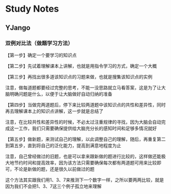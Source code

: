# Study Notes

## YJango

### 双例对比法（做题学习方法）

【第一步】确定一个要学习的知识点

【第二步】先试着理解课本上讲解，也就是用指令学习的方式，确定一个大概

【第三步】再找出很多道该知识点的习题来做，也就是搜集该知识点的实例

注意，做每道题都要经过完整的思考，不能一没思路就立马看答案，这是为了让大脑明确问题是什么，以便于让大脑做好自动归纳的准备

【第四步】当做完两道题后，停下来比较两道题中该知识点的共性和差异性，同时再去理解课本上的知识点讲解，这一步就是总结了

注意，在比较共性和差异性的时候，不必太过注重规律的寻找，因为大脑会自动完成这一工作，我们只需要确保提供给大脑充分长的感知时间和足够多情况就好

【第五步】做新题，来测试自己的理解，以此调整自己的理解，随后，再重复第二到第五步，直到将自己的泛化能力，提高到满意地程度为止

注意，自己曾经做过的旧题，也是可以拿来跟新做的题进行比较的，这样做还能极大地节约时间和提高效率，因为该方法只需要确保每次都有两道题可用来比较即可，不论是新做的题，还是很久以前做过的题

这个方法其实跟我们用1、3、7来推测下一个数字一样，之所以要两两比较，就是因为我们不会把1、3、7这三个例子孤立地来理解
